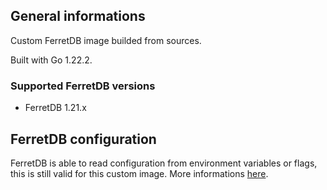 ## General informations

Custom FerretDB image builded from sources.

Built with Go 1.22.2.

### Supported FerretDB versions

- FerretDB 1.21.x

## FerretDB configuration

FerretDB is able to read configuration from environment variables or flags, this is still valid for this custom image. More informations [here](https://docs.ferretdb.io/configuration/flags/).